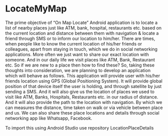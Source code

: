 # LocateMyMap
The prime objective of “On Map Locate” Android application is to locate a list of nearby places just like ATM, bank, hospital, restaurants etc. based on the current location and distance between them with navigation & locate a friend through SMS or to inform our location to him/her.
There are times, when people like to know the current location of his/her friends or colleagues, apart from staying in touch, which we do in social networking applications. More often we just want to share our exact location with someone. And in our daily life we visit places like ATM, Bank, Restaurant etc. So if we are new to a place then how to find these? So, taking these thoughts into consideration, we are planning to develop an application which will behave as follows.
This application will provide user with his/her friends location using GPS (Global Positioning System). It will provide global position of that device itself the user is holding, and through satellite by just sending a SMS.
And it will also give us the location of places we used to visit like ATM, Banks, Hospitals, Restaurants etc. in our radius of distance. And it will also provide the path to the location with navigation. By which we can measures the distance, time taken on walk or via vehicle between place and us. We can also share these place locations and details through social networking app like Whatsapp, Facebook.

To import this using Android Studio
use repository LocationPlaceDetails
